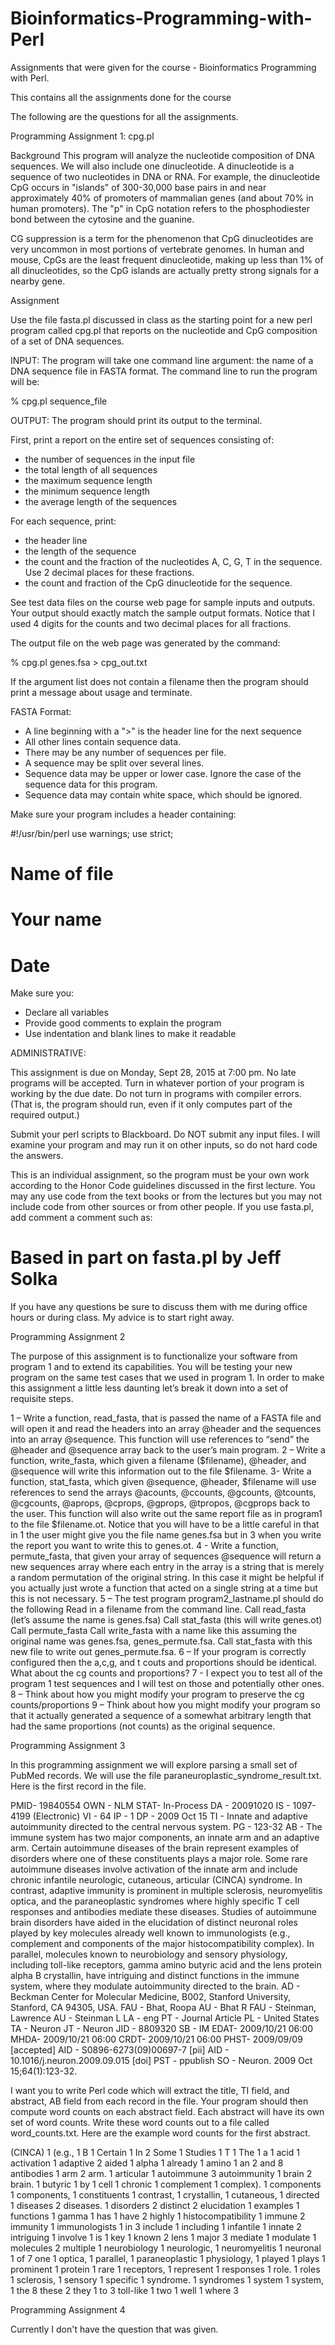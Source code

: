 # Bioinformatics-Programming-with-Perl
Assignments that were given for the course - Bioinformatics Programming with Perl.

This contains all the assignments done for the course

The following are the questions for all the assignments.

Programming Assignment 1: cpg.pl

Background
This program will analyze the nucleotide composition of DNA sequences.
We will also include one dinucleotide.  A dinucleotide is a sequence of
two nucleotides in DNA or RNA.  For example, the dinucleotide CpG occurs
in "islands" of 300-30,000 base pairs in and near approximately 40% of
promoters of mammalian genes (and about 70% in human promoters). The "p"
in CpG notation refers to the phosphodiester bond between the cytosine
and the guanine.

CG suppression is a term for the phenomenon that CpG dinucleotides are
very uncommon in most portions of vertebrate genomes. In human and
mouse, CpGs are the least frequent dinucleotide, making up less than 1%
of all dinucleotides, so the CpG islands are actually pretty strong
signals for a nearby gene.

Assignment

Use the file fasta.pl discussed in class as the starting point for a new
perl program called cpg.pl that reports on the nucleotide and CpG
composition of a set of DNA sequences.

INPUT: The program will take one command line argument: the name of a
DNA sequence file in FASTA format.  The command line to run the program
will be:

% cpg.pl sequence_file

OUTPUT: The program should print its output to the terminal.

First, print a report on the entire set of sequences consisting of:
- the number of sequences in the input file
- the total length of all sequences
- the maximum sequence length
- the minimum sequence length
- the average length of the sequences

For each sequence, print:
- the header line
- the length of the sequence
- the count and the fraction of the nucleotides A, C, G, T in the
sequence. Use 2 decimal places for these fractions.
- the count and fraction of the CpG dinucleotide for the sequence.

See test data files on the course web page for sample inputs and
outputs.  Your output should exactly match the sample output formats.
Notice that I used 4 digits for the counts and two decimal places for
all fractions.

The output file on the web page was generated by the command:

% cpg.pl genes.fsa > cpg_out.txt


If the argument list does not contain a filename then the program should
print a message about usage and terminate.

FASTA Format:
- A line beginning with a ">" is the header line for the next sequence
- All other lines contain sequence data.
- There may be any number of sequences per file.
- A sequence may be split over several lines.
- Sequence data may be upper or lower case.  Ignore the case of the
sequence data for this program.
- Sequence data may contain white space, which should be ignored.

Make sure your program includes a header containing:

#!/usr/bin/perl
use warnings;
use strict;
# Name of file
# Your name
# Date

Make sure you:
- Declare all variables
- Provide good comments to explain the program
- Use indentation and blank lines to make it readable

ADMINISTRATIVE:

This assignment is due on Monday, Sept 28, 2015 at 7:00 pm.  No late
programs will be accepted.  Turn in whatever portion of your program is
working by the due date.  Do not turn in programs with compiler errors.
(That is, the program should run, even if it only computes part of the
required output.) 

Submit your perl scripts to Blackboard.
Do NOT submit any input files.  I will examine your program
and may run it on other inputs, so do not hard code the answers.

This is an individual assignment, so the program must be your own work
according to the Honor Code guidelines discussed in the first lecture.
You may any use code from the text books or from the lectures but you
may not include code from other sources or from other people.  If you
use fasta.pl, add comment a comment such as:

# Based in part on fasta.pl by Jeff Solka

If you have any questions be sure to discuss them with me during office
hours or during class.  My advice is to start right away.

Programming Assignment 2

The purpose of this assignment is to functionalize your software from program 1 and to extend its capabilities. You will be testing your new program on the same test cases that we used in program 1. In order to make this assignment a little less daunting let’s break it down into a set of requisite steps.

1 – Write a function, read_fasta, that is passed the name of a FASTA file and will open it and read the headers into an array @header and the sequences into an array @sequence. This function will use references to “send” the @header and @sequence array back to the user’s main program.
2 – Write a function, write_fasta, which given a filename ($filename), @header, and @sequence will write this information out to the file $filename.
3- Write a function, stat_fasta, which given @sequence, @header, $filename will use references to send the arrays @acounts, @ccounts, @gcounts, @tcounts, @cgcounts, @aprops, @cprops, @gprops, @tpropos, @cgprops back to the user. This function will also write out the same report file as in program1 to the file $filename.ot. Notice that you will have to be a little careful in that in 1 the user might give you the file name genes.fsa but in 3 when you write the report you want to write this to genes.ot.
4 -  Write a function, permute_fasta, that given your array of sequences @sequence will return a new sequences array where each entry in the array is a string that is merely a random permutation of the original string. In this case it might be helpful if you actually just wrote a function that acted on a single string at a time but this is not necessary.
5 – The test program program2_lastname.pl should do the following
Read in a filename from the command line.
Call read_fasta (let’s assume the  name is genes.fsa)
Call stat_fasta (this will write genes.ot)
Call permute_fasta
Call write_fasta with a name like this assuming the original name was genes.fsa, genes_permute.fsa.
Call stat_fasta with this new file to write out genes_permute.fsa.
6 – If your program is correctly configured then the a,c,g, and t couts and proportions should be identical. What about the cg counts and proportions?
7 - I expect you to test all of the program 1 test sequences and I will test on those and potentially other ones. 
8 – Think about how you might modify your program to preserve the cg counts/proportions
9 – Think about how you might modify your program so that it actually generated a sequence of a somewhat arbitrary length that had the same proportions (not counts) as the original sequence.

Programming Assignment 3

In this programming assignment we will explore parsing a small set of PubMed records. We will use the file paraneuroplastic_syndrome_result.txt. Here is the first record in the file.


PMID- 19840554
OWN - NLM
STAT- In-Process
DA  - 20091020
IS  - 1097-4199 (Electronic)
VI  - 64
IP  - 1
DP  - 2009 Oct 15
TI  - Innate and adaptive autoimmunity directed to the central nervous system.
PG  - 123-32
AB  - The immune system has two major components, an innate arm and an adaptive arm.
      Certain autoimmune diseases of the brain represent examples of disorders where
      one of these constituents plays a major role. Some rare autoimmune diseases
      involve activation of the innate arm and include chronic infantile neurologic,
      cutaneous, articular (CINCA) syndrome. In contrast, adaptive immunity is
      prominent in multiple sclerosis, neuromyelitis optica, and the paraneoplastic
      syndromes where highly specific T cell responses and antibodies mediate these
      diseases. Studies of autoimmune brain disorders have aided in the elucidation of 
      distinct neuronal roles played by key molecules already well known to
      immunologists (e.g., complement and components of the major histocompatibility
      complex). In parallel, molecules known to neurobiology and sensory physiology,
      including toll-like receptors, gamma amino butyric acid and the lens protein
      alpha B crystallin, have intriguing and distinct functions in the immune system, 
      where they modulate autoimmunity directed to the brain.
AD  - Beckman Center for Molecular Medicine, B002, Stanford University, Stanford, CA
      94305, USA.
FAU - Bhat, Roopa
AU  - Bhat R
FAU - Steinman, Lawrence
AU  - Steinman L
LA  - eng
PT  - Journal Article
PL  - United States
TA  - Neuron
JT  - Neuron
JID - 8809320
SB  - IM
EDAT- 2009/10/21 06:00
MHDA- 2009/10/21 06:00
CRDT- 2009/10/21 06:00
PHST- 2009/09/09 [accepted]
AID - S0896-6273(09)00697-7 [pii]
AID - 10.1016/j.neuron.2009.09.015 [doi]
PST - ppublish
SO  - Neuron. 2009 Oct 15;64(1):123-32.

I want you to write Perl code which will extract the title, TI field, and abstract, AB field from each record in the file. Your program should then compute word counts on each abstract field. Each abstract will have its own set of word counts. Write these word counts out to a file called word_counts.txt. Here are the example word counts for the first abstract.

(CINCA) 1
(e.g., 1
B 1
Certain 1
In 2
Some 1
Studies 1
T 1
The 1
a 1
acid 1
activation 1
adaptive 2
aided 1
alpha 1
already 1
amino 1
an 2
and 8
antibodies 1
arm 2
arm. 1
articular 1
autoimmune 3
autoimmunity 1
brain 2
brain. 1
butyric 1
by 1
cell 1
chronic 1
complement 1
complex). 1
components 1
components, 1
constituents 1
contrast, 1
crystallin, 1
cutaneous, 1
directed 1
diseases 2
diseases. 1
disorders 2
distinct 2
elucidation 1
examples 1
functions 1
gamma 1
has 1
have 2
highly 1
histocompatibility 1
immune 2
immunity 1
immunologists 1
in 3
include 1
including 1
infantile 1
innate 2
intriguing 1
involve 1
is 1
key 1
known 2
lens 1
major 3
mediate 1
modulate 1
molecules 2
multiple 1
neurobiology 1
neurologic, 1
neuromyelitis 1
neuronal 1
of 7
one 1
optica, 1
parallel, 1
paraneoplastic 1
physiology, 1
played 1
plays 1
prominent 1
protein 1
rare 1
receptors, 1
represent 1
responses 1
role. 1
roles 1
sclerosis, 1
sensory 1
specific 1
syndrome. 1
syndromes 1
system 1
system, 1
the 8
these 2
they 1
to 3
toll-like 1
two 1
well 1
where 3

Programming Assignment 4

Currently I don't have the question that was given. 


